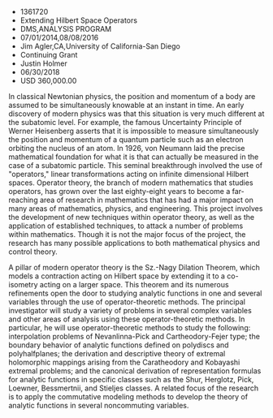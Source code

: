 
* 1361720
* Extending Hilbert Space Operators
* DMS,ANALYSIS PROGRAM
* 07/01/2014,08/08/2016
* Jim Agler,CA,University of California-San Diego
* Continuing Grant
* Justin Holmer
* 06/30/2018
* USD 360,000.00

In classical Newtonian physics, the position and momentum of a body are assumed
to be simultaneously knowable at an instant in time. An early discovery of
modern physics was that this situation is very much different at the subatomic
level. For example, the famous Uncertainty Principle of Werner Heisenberg
asserts that it is impossible to measure simultaneously the position and
momentum of a quantum particle such as an electron orbiting the nucleus of an
atom. In 1926, von Neumann laid the precise mathematical foundation for what it
is that can actually be measured in the case of a subatomic particle. This
seminal breakthrough involved the use of "operators," linear transformations
acting on infinite dimensional Hilbert spaces. Operator theory, the branch of
modern mathematics that studies operators, has grown over the last eighty-eight
years to become a far-reaching area of research in mathematics that has had a
major impact on many areas of mathematics, physics, and engineering. This
project involves the development of new techniques within operator theory, as
well as the application of established techniques, to attack a number of
problems within mathematics. Though it is not the major focus of the project,
the research has many possible applications to both mathematical physics and
control theory.

A pillar of modern operator theory is the Sz.-Nagy Dilation Theorem, which
models a contraction acting on Hilbert space by extending it to a co-isometry
acting on a larger space. This theorem and its numerous refinements open the
door to studying analytic functions in one and several variables through the use
of operator-theoretic methods. The principal investigator will study a variety
of problems in several complex variables and other areas of analysis using these
operator-theoretic methods. In particular, he will use operator-theoretic
methods to study the following: interpolation problems of Nevanlinna-Pick and
Cartheodory-Fejer type; the boundary behavior of analytic functions defined on
polydiscs and polyhalfplanes; the derivation and descriptive theory of extremal
holomorphic mappings arising from the Caratheodory and Kobayashi extremal
problems; and the canonical derivation of representation formulas for analytic
functions in specific classes such as the Shur, Herglotz, Pick, Loewner,
Bessmertnii, and Stieljes classes. A related focus of the research is to apply
the commutative modeling methods to develop the theory of analytic functions in
several noncommuting variables.
